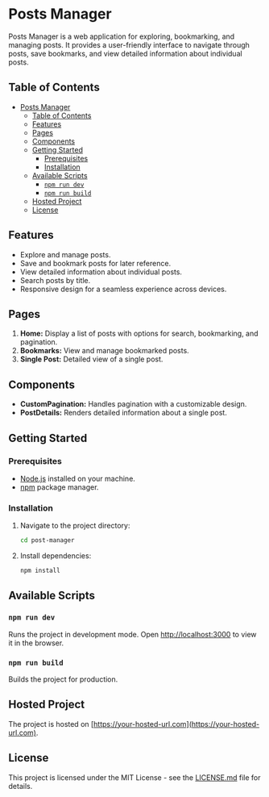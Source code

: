 # Posts Manager

Posts Manager is a web application for exploring, bookmarking, and managing posts. It provides a user-friendly interface to navigate through posts, save bookmarks, and view detailed information about individual posts.

## Table of Contents

- [Posts Manager](#posts-manager)
  - [Table of Contents](#table-of-contents)
  - [Features](#features)
  - [Pages](#pages)
  - [Components](#components)
  - [Getting Started](#getting-started)
    - [Prerequisites](#prerequisites)
    - [Installation](#installation)
  - [Available Scripts](#available-scripts)
    - [`npm run dev`](#npm-run-dev)
    - [`npm run build`](#npm-run-build)
  - [Hosted Project](#hosted-project)
  - [License](#license)

## Features

- Explore and manage posts.
- Save and bookmark posts for later reference.
- View detailed information about individual posts.
- Search posts by title.
- Responsive design for a seamless experience across devices.

## Pages

1. **Home:** Display a list of posts with options for search, bookmarking, and pagination.
2. **Bookmarks:** View and manage bookmarked posts.
3. **Single Post:** Detailed view of a single post.

## Components

- **CustomPagination:** Handles pagination with a customizable design.
- **PostDetails:** Renders detailed information about a single post.

## Getting Started

### Prerequisites

- [Node.js](https://nodejs.org/) installed on your machine.
- [npm](https://www.npmjs.com/) package manager.

### Installation

1. Navigate to the project directory:

   ```bash
   cd post-manager
   ```

2. Install dependencies:

   ```bash
   npm install
   ```

## Available Scripts

### `npm run dev`

Runs the project in development mode.
Open [http://localhost:3000](http://localhost:3000) to view it in the browser.

### `npm run build`

Builds the project for production.

## Hosted Project

The project is hosted on [https://your-hosted-url.com](https://your-hosted-url.com).

## License

This project is licensed under the MIT License - see the [LICENSE.md](LICENSE.md) file for details.

